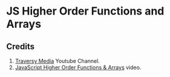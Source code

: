 # JS Higher Order Functions and Arrays

## Credits

1. [Traversy Media](https://www.youtube.com/@TraversyMedia) Youtube Channel.
2. [JavaScript Higher Order Functions & Arrays](https://www.youtube.com/watch?v=rRgD1yVwIvE) video.